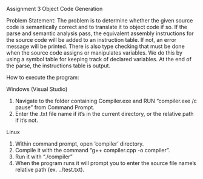 Assignment 3 Object Code Generation

Problem Statement: The problem is to determine whether the given source code is semantically correct and to translate 
it to object code if so. If the parse and semantic analysis pass, the equivalent assembly instructions for the source 
code will be added to an instruction table. If not, an error message will be printed. There is also type checking that
 must be done when the source code assigns or manipulates variables. We do this by using a symbol table for keeping 
track of declared variables. At the end of the parse, the instructions table is output.

How to execute the program: 

Windows (Visual Studio)
1.	Navigate to the folder containing Compiler.exe and RUN “compiler.exe /c pause” from Command Prompt.
2.	Enter the .txt file name if it’s in the current directory, or the relative path if it’s not.

Linux
1.	Within command prompt, open ‘compiler’ directory.
2.	Compile it with the command “g++ compiler.cpp -o compiler”.
3.	Run it with “./compiler”
4.	When the program runs it will prompt you to enter the source file name’s relative path (ex. ../test.txt).


